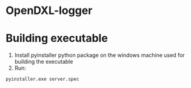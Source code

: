 # OpenDXL-logger

# Building executable

1. Install pyinstaller python package on the windows machine used for building the executable
2. Run:
```
pyinstaller.exe server.spec
```

